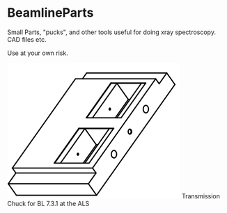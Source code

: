 # BeamlineParts
Small Parts, "pucks", and other tools useful for doing xray spectroscopy. CAD files etc.
 
 
Use at your own risk.

![image](figures/TransmissionChuck_example.png)
Transmission Chuck for BL 7.3.1 at the ALS
